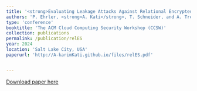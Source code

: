 ```yaml
---
title: '<strong>Evaluating Leakage Attacks Against Relational Encrypted Search</strong>'
authors: 'P. Ehrler, <strong>A. Kati</strong>, T. Schneider, and A. Treiber'
type: 'conference'
booktitle: 'The ACM Cloud Computing Security Workshop (CCSW)'
collection: publications
permalink: /publication/relES
year: 2024
location: 'Salt Lake City, USA'
paperurl: 'http://A-karimKati.github.io/files/relES.pdf'


---
```


[Download paper here](http://A-karimKati.github.io/files/maple.pdf)
